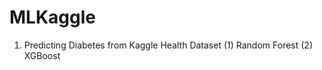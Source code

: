 # MLKaggle

1. Predicting Diabetes from Kaggle Health Dataset
    (1) Random Forest
    (2) XGBoost

